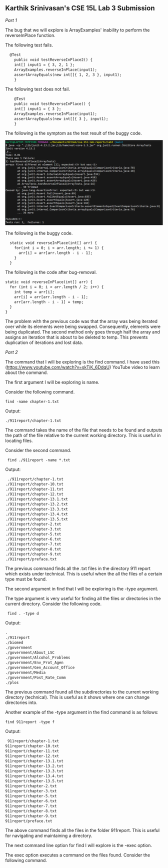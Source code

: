 ## Karthik Srinivasan's CSE 15L Lab 3 Submission

*Part 1*

The bug that we will explore is ArrayExamples' inability to perform the reverseInPlace function.

The following test fails.

	  @Test 
		public void testReverseInPlace2() {
	    int[] input1 = { 3, 2, 1 };
	    ArrayExamples.reverseInPlace(input1);
	    assertArrayEquals(new int[]{ 1, 2, 3 }, input1);
		}

The following test does not fail.

		@Test 
		public void testReverseInPlace() {
	    int[] input1 = { 3 };
	    ArrayExamples.reverseInPlace(input1);
	    assertArrayEquals(new int[]{ 3 }, input1);
		}
  
The following is the symptom as the test result of the buggy code.

![Image](CSE15LLab3Pic1.png)

The following is the buggy code.

	  static void reverseInPlace(int[] arr) {
	    for(int i = 0; i < arr.length; i += 1) {
	      arr[i] = arr[arr.length - i - 1];
	    }
	  }

The following is the code after bug-removal.

	static void reverseInPlace(int[] arr) {
	  for (int i = 0; i < arr.length / 2; i++) {
	    int temp = arr[i];
	    arr[i] = arr[arr.length - i - 1];
	    arr[arr.length - i - 1] = temp;
	  }
	}

The problem with the previous code was that the array was being iterated over while its elements were being swapped. Consequently, elements were being duplicated. The second method only goes through half the array and assigns an iteration that is about to be deleted to temp. This prevents duplication of iterations and lost data.

*Part 2*

The command that I will be exploring is the find command. I have used this (https://www.youtube.com/watch?v=skTiK_6DdqU) YouTube video to learn about the command.

The first argument I will be exploring is name.

Consider the following command.

	find -name chapter-1.txt

Output: 

	./911report/chapter-1.txt
 
 The command takes the name of the file that needs to be found and outputs the path of the file relative to the current working directory. This is useful in locating files.

 Consider the second command.

	 find ./911report -name *.txt

  Output:

	 ./911report/chapter-1.txt
	./911report/chapter-10.txt  
	./911report/chapter-11.txt  
	./911report/chapter-12.txt  
	./911report/chapter-13.1.txt
	./911report/chapter-13.2.txt
	./911report/chapter-13.3.txt
	./911report/chapter-13.4.txt
	./911report/chapter-13.5.txt
	./911report/chapter-2.txt
	./911report/chapter-3.txt
	./911report/chapter-5.txt
	./911report/chapter-6.txt
	./911report/chapter-7.txt
	./911report/chapter-8.txt
	./911report/chapter-9.txt
	./911report/preface.txt

 The previous command finds all the .txt files in the directory 911 report which exists under technical. This is useful when the all the files of a certain type must be found.

 The second argument in find that I will be exploring is the -type argument.

 The type argument is very useful for finding all the files or directories in the current directory. Consider the following code.

	 find . -type d

Output:

	.
	./911report
	./biomed
	./government
	./government/About_LSC
	./government/Alcohol_Problems
	./government/Env_Prot_Agen
	./government/Gen_Account_Office
	./government/Media
	./government/Post_Rate_Comm
	./plos

The previous command found all the subdirectories to the current working directory (technical). This is useful as it shows where one can change directories into.

Another example of the -type argument in the find command is as follows:

	find 911report -type f

 Output:

	 911report/chapter-1.txt
	911report/chapter-10.txt
	911report/chapter-11.txt
	911report/chapter-12.txt
	911report/chapter-13.1.txt
	911report/chapter-13.2.txt
	911report/chapter-13.3.txt
	911report/chapter-13.4.txt
	911report/chapter-13.5.txt
	911report/chapter-2.txt
	911report/chapter-3.txt
	911report/chapter-5.txt
	911report/chapter-6.txt
	911report/chapter-7.txt
	911report/chapter-8.txt
	911report/chapter-9.txt
	911report/preface.txt

 The above command finds all the files in the folder 911report. This is useful for navigating and maintaining a directory.

 The next command line option for find I will explore is the -exec option.

 The exec option executes a command on the files found. Consider the following command.
